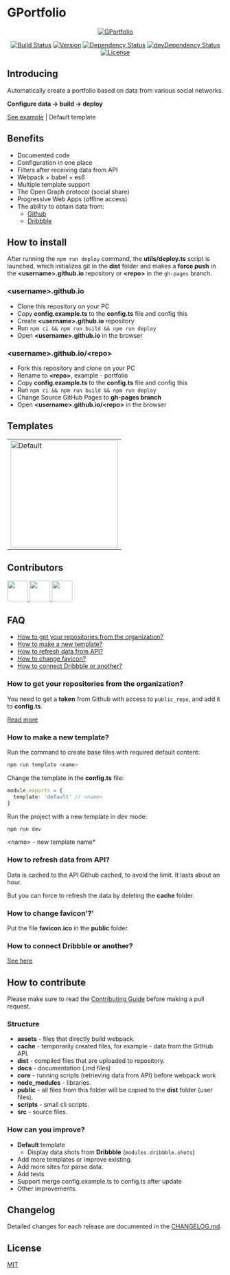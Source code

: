 # GPortfolio

<p align="center">
  <a href="https://github.com/GPortfolio/GPortfolio">
    <img src="https://raw.githubusercontent.com/GPortfolio/GPortfolio/master/demo/logo.png" alt="GPortfolio">
  </a>
</p>
<p align="center">
  <a href="https://circleci.com/gh/GPortfolio/GPortfolio" rel="nofollow"><img src="https://circleci.com/gh/GPortfolio/GPortfolio.svg?style=shield" alt="Build Status"></a>
  <a href="https://github.com/GPortfolio/GPortfolio" rel="nofollow"><img src="https://img.shields.io/github/package-json/v/GPortfolio/GPortfolio.svg" alt="Version"></a>
  <a href="https://david-dm.org/GPortfolio/GPortfolio" rel="nofollow"><img src="https://david-dm.org/GPortfolio/GPortfolio.svg" alt="Dependency Status"></a>
  <a href="https://david-dm.org/GPortfolio/GPortfolio?type=dev" rel="nofollow"><img src="https://david-dm.org/GPortfolio/GPortfolio/dev-status.svg" alt="devDependency Status"></a>
  <a href="https://github.com/GPortfolio/GPortfolio" rel="nofollow"><img src="https://img.shields.io/github/license/GPortfolio/GPortfolio.svg" alt="License"></a>
</p>

## Introducing

Automatically create a portfolio based on data from various social networks.

**Configure data -> build -> deploy**

[See example](https://alexeykhr.github.io/) | Default template

## Benefits

- Documented code
- Configuration in one place
- Filters after receiving data from API
- Webpack + babel + es6
- Multiple template support
- The Open Graph protocol (social share)
- Progressive Web Apps (offline access)
- The ability to obtain data from:
  - [Github](https://github.com/)
  - [Dribbble](https://dribbble.com/)

## How to install

After running the `npm run deploy` command, the **utils/deploy.ts** script is launched,
which initializes git in the **dist** folder and makes a **force push** in the
**\<username>.github.io** repository or **\<repo>** in the `gh-pages` branch.

### \<username>.github.io

- Clone this repository on your PC
- Copy **config.example.ts** to the **config.ts** file and config this
- Create **\<username>.github.io** repository
- Run `npm ci && npm run build && npm run deploy`
- Open **\<username>.github.io** in the browser

### \<username>.github.io/\<repo>

- Fork this repository and clone on your PC
- Rename to **\<repo>**, example - portfolio
- Copy **config.example.ts** to the **config.ts** file and config this
- Run `npm ci && npm run build && npm run deploy`
- Change Source GitHub Pages to **gh-pages branch**
- Open **\<username>.github.io/\<repo>** in the browser

## Templates

<table>
  <tr>
    <td>
      <a href="https://github.com/GPortfolio/GPortfolio/tree/master/src/templates/default" title="Default">
        <img src="https://raw.githubusercontent.com/GPortfolio/GPortfolio/master/demo/templates/default.png" width="250" alt="Default">
      </a>
    </td>
  </tr>
</table>

## Contributors

<a href="https://github.com/Alexeykhr">
  <img src="https://avatars2.githubusercontent.com/u/14747569?v=4" width="48px">
</a>
<a href="https://github.com/apps/dependabot-preview">
  <img src="https://avatars3.githubusercontent.com/in/2141?v=4" width="48px">
</a>
<a href="https://github.com/lucasnaja">
  <img src="https://avatars3.githubusercontent.com/u/13838273?v=4" width="48px">
</a>

## FAQ

- [How to get your repositories from the organization?](#how-to-get-your-repositories-from-the-organization)
- [How to make a new template?](#how-to-make-a-new-template)
- [How to refresh data from API?](#how-to-refresh-data-from-api)
- [How to change favicon?](#how-to-change-favicon)
- [How to connect Dribbble or another?](#how-to-connect-dribbble-or-another)

### How to get your repositories from the organization?

You need to get a **token** from Github with access to `public_repo`,
and add it to **config.ts**.

[Read more](https://help.github.com/en/articles/creating-a-personal-access-token-for-the-command-line)

### How to make a new template?

Run the command to create base files with required default content:

```bash
npm run template <name>
```

Change the template in the **config.ts** file:

```ts
module.exports = {
  template: 'default' // <name>
}
```

Run the project with a new template in dev mode:

```bash
npm run dev
```

\<name> - new template name*

### How to refresh data from API?

Data is cached to the API Github cached, to avoid the limit. It lasts about an hour.

But you can force to refresh the data by deleting the **cache** folder.

### How to change favicon'?'

Put the file **favicon.ico** in the **public** folder.

### How to connect Dribbble or another?

[See here](https://github.com/GPortfolio/GPortfolio/tree/master/docs)

## How to contribute

Please make sure to read the [Contributing Guide](https://github.com/GPortfolio/GPortfolio/blob/master/.github/CONTRIBUTING.md) before making a pull request.

### Structure

- **assets** - files that directly build webpack.
- **cache** - temporarily created files, for example - data from the GitHub API.
- **dist** - compiled files that are uploaded to repository.
- **docs** - documentation (.md files)
- **core** - running scripts (retrieving data from API) before webpack work
- **node_modules** - libraries.
- **public** - all files from this folder will be copied to the **dist** folder (user files).
- **scripts** - small cli scripts.
- **src** - source files.

### How can you improve?

- **Default** template
  - Display data shots from **Dribbble** (`modules.dribbble.shots`)
- Add more templates or improve existing.
- Add more sites for parse data.
- Add tests
- Support merge config.example.ts to config.ts after update
- Other improvements.

## Changelog

Detailed changes for each release are documented in the [CHANGELOG.md](https://github.com/GPortfolio/GPortfolio/blob/master/CHANGELOG.md).

## License

[MIT](https://opensource.org/licenses/MIT)
